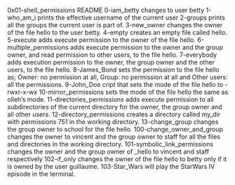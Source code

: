 0x01-shell_permissions README
0-iam_betty changes to user betty
1-who_am_i prints the effective username of the current user
2-groups prints all the groups the current user is part of.
3-new_owner changes the owner of the file hello to the user betty.
4-empty creates an empty file called hello.
5-execute adds execute permission to the owner of the file hello.
6-multiple_permissions adds execute permission to the owner and the group owner, and read permission to other users, to the file hello.
7-everybody adds execution permission to the owner, the group owner and the other users, to the file hello.
8-James_Bond sets the permission to the file hello as; Owner: no permission at all, Group: no permission at all and Other users: all the permissions.
9-John_Doe cript that sets the mode of the file hello to -rwxr-x-wx
10-mirror_permissions sets the mode of the file hello the same as olleh’s mode.
11-directories_permissions adds execute permission to all subdirectories of the current directory for the owner, the group owner and all other users.
12-directory_permissions creates a directory called my_dir with permissions 751 in the working directory.
13-change_group changes the group owner to school for the file hello.
100-change_owner_and_group changes the owner to vincent and the group owner to staff for all the files and directories in the working directory.
101-symbolic_link_permissions changes the owner and the group owner of _hello to vincent and staff respectively
102-if_only changes the owner of the file hello to betty only if it is owned by the user guillaume.
103-Star_Wars will play the StarWars IV episode in the terminal.
